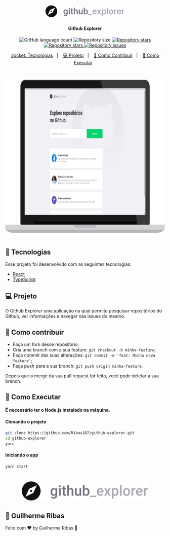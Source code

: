 <h1 align="center">
    <img alt="Github Explorer" src="src/assets/logo.svg" width="250px" />
</h1>

<h4 align="center">
  Github Explorer
</h4>

<p align="center">
  <img alt="GitHub language count" src="https://img.shields.io/github/languages/count/Ribas187/be-the-hero">

  <img alt="Repository size" src="https://img.shields.io/github/repo-size/Ribas187/github-explorer">
  
  <a href="https://github.com/Ribas187/github-explorer/commits/master">
    <img alt="Repository stars" src="https://img.shields.io/github/stars/Ribas187/github-explorer">
  </a>
  
  <a href="https://github.com/Ribas187/github-explorer/commits/master">
    <img alt="Repository stars" src="https://img.shields.io/github/forks/Ribas187/github-explorer">
  </a>
  
  <a href="https://github.com/Ribas187/github-explorer/issues">
    <img alt="Repository issues" src="https://img.shields.io/github/issues/Ribas187/github-explorer">
  </a>
</p>

<p align="center">
  <a href="#rocket-tecnologias"> :rocket: Tecnologias</a>&nbsp;&nbsp;&nbsp;|&nbsp;&nbsp;&nbsp;
  <a href="#-projeto">💻 Projeto</a>&nbsp;&nbsp;&nbsp;|&nbsp;&nbsp;&nbsp;
  <a href="#-como-contribuir">🤔 Como Contribuir</a>&nbsp;&nbsp;&nbsp;|&nbsp;&nbsp;&nbsp;
  <a href="#-como-executar">🔖 Como Executar</a>&nbsp;&nbsp;&nbsp;
</p>

<br>

<p align="center">
  <img alt="GithubExplorer" src="demo/demo.png" width="1100px" height="500px">
</p>

## :rocket: Tecnologias

Esse projeto foi desenvolvido com as seguintes tecnologias:

- [React](https://reactjs.org)
- [TypeScript](https://typescriptlang.org)


## 💻 Projeto

O Github Explorer uma aplicação na qual permite pesquisar repositórios do Github, ver informações e navegar nas issues do mesmo.

## 🤔 Como contribuir

- Faça um fork desse repositório;
- Cria uma branch com a sua feature: `git checkout -b minha-feature`;
- Faça commit das suas alterações: `git commit -m 'feat: Minha nova feature'`;
- Faça push para a sua branch: `git push origin minha-feature`.

Depois que o merge da sua pull request for feito, você pode deletar a sua branch.

## 🔖 Como Executar

#### É necessário ter o Node.js instalado na máquina.

#### Clonando o projeto
```sh
git clone https://github.com/Ribas187/github-explorer.git
cd github-explorer
yarn
```
#### Iniciando o app
```sh
yarn start
```

<h1 align="center">
    <img alt="GithubExplorer" src="src/assets/logo.svg" width="400px" />
</h1>


## :memo: Guilherme Ribas
Feito com ♥ by Guilherme Ribas :wave:
